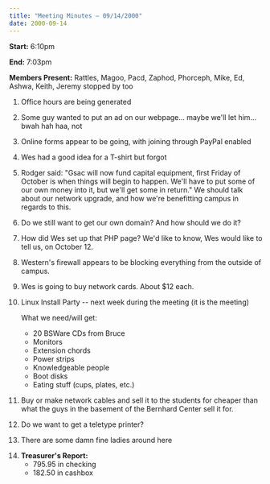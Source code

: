 ```yaml
---
title: "Meeting Minutes – 09/14/2000"
date: 2000-09-14
---
```

<b>Start:</b> 6:10pm </p><p>
<b>End:</b> 7:03pm </p><p>
<b>Members Present:</b> Rattles, Magoo, Pacd, Zaphod, Phorceph, Mike, Ed, Ashwa, Keith, Jeremy stopped by too </p><p>
1. Office hours are being generated </p><p>
2. Some guy wanted to put an ad on our webpage... maybe we'll let him... bwah hah haa, not </p><p>
3. Online forms appear to be going, with joining through PayPal enabled </p><p>
4. Wes had a good idea for a T-shirt but forgot </p><p>
5. Rodger said: "Gsac will now fund capital equipment, first Friday of October is when things will begin to happen.  We'll have to put some of our own money into it, but we'll get some in return."  We should talk about our network upgrade, and how we're benefitting campus in regards to this. </p><p>
6. Do we still want to get our own domain?  And how should we do it? </p><p>
7. How did Wes set up that PHP page?  We'd like to know, Wes would like to tell us, on October 12. </p><p>
8. Western's firewall appears to be blocking everything from the outside of campus. </p><p>
9. Wes is going to buy network cards.  About $12 each. </p><p>
10. Linux Install Party -- next week during the meeting (it is the meeting) </p><p>
What we need/will get: <ul> <li>20 BSWare CDs from Bruce</li> <li>Monitors</li> <li>Extension chords</li> <li>Power strips</li> <li>Knowledgeable people</li> <li>Boot disks</li> <li>Eating stuff (cups, plates, etc.)</li> </ul> </p><p>
11. Buy or make network cables and sell it to the students for cheaper than what the guys in the basement of the Bernhard Center sell it for. </p><p>
12. Do we want to get a teletype printer? </p><p>
13. There are some damn fine ladies around here </p><p>
14. <b>Treasurer's Report:</b> <ul> <li>795.95 in checking</li> <li>182.50 in cashbox</li> </ul> </p>
